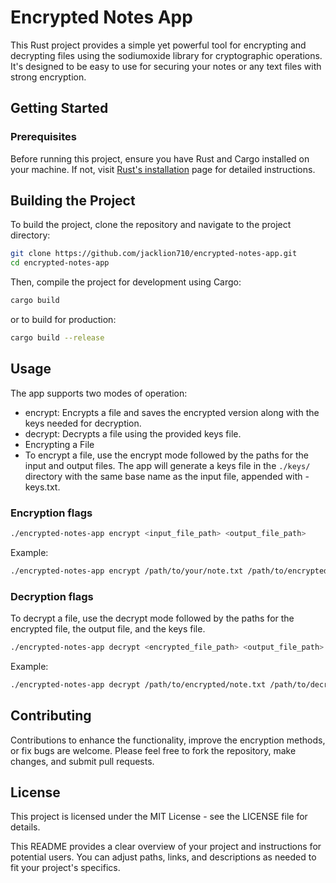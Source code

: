 # Encrypted Notes App

This Rust project provides a simple yet powerful tool for encrypting and decrypting files using the sodiumoxide library for cryptographic operations. It's designed to be easy to use for securing your notes or any text files with strong encryption.

## Getting Started

### Prerequisites

Before running this project, ensure you have Rust and Cargo installed on your machine. If not, visit [Rust's installation](https://www.rust-lang.org/tools/install) page for detailed instructions.

## Building the Project

To build the project, clone the repository and navigate to the project directory:

```bash
git clone https://github.com/jacklion710/encrypted-notes-app.git
cd encrypted-notes-app
```

Then, compile the project for development using Cargo:

```bash
cargo build 
```

or to build for production:

```bash
cargo build --release
```

## Usage

The app supports two modes of operation:

- encrypt: Encrypts a file and saves the encrypted version along with the keys needed for decryption.
- decrypt: Decrypts a file using the provided keys file.
- Encrypting a File
- To encrypt a file, use the encrypt mode followed by the paths for the input and output files. The app will generate a keys file in the `./keys/` directory with the same base name as the input file, appended with -keys.txt.

### Encryption flags
```bash
./encrypted-notes-app encrypt <input_file_path> <output_file_path>
```

Example:

```bash
./encrypted-notes-app encrypt /path/to/your/note.txt /path/to/encrypted/note.txt
```

### Decryption flags

To decrypt a file, use the decrypt mode followed by the paths for the encrypted file, the output file, and the keys file.

```bash
./encrypted-notes-app decrypt <encrypted_file_path> <output_file_path> <keys_file_path>
```

Example:

```bash
./encrypted-notes-app decrypt /path/to/encrypted/note.txt /path/to/decrypted/note.txt /path/to/keys/note-keys.txt
```

## Contributing

Contributions to enhance the functionality, improve the encryption methods, or fix bugs are welcome. Please feel free to fork the repository, make changes, and submit pull requests.

## License

This project is licensed under the MIT License - see the LICENSE file for details.

This README provides a clear overview of your project and instructions for potential users. You can adjust paths, links, and descriptions as needed to fit your project's specifics.




